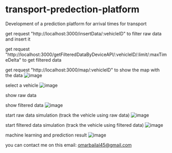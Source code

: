 # transport-predection-platform
Development of a prediction platform for arrival times for transport

get request "http://localhost:3000/insertData/:vehicleID" to filter raw data and insert it 

get request "http://localhost:3000/getFilteredDataByDeviceAPI/:vehicleID/:limit/:maxTimeDelta" to get filtered data

get request "http://localhost:3000/map/:vehicleID" to show the map with the data
![image](https://user-images.githubusercontent.com/52482256/155148683-7ca6055a-1776-4dc3-b13b-2ba86d8d5fb0.png)

select a vehicle
![image](https://user-images.githubusercontent.com/52482256/155148759-1fe79cfc-9d4c-410b-a6b7-0ebc2cd410d0.png)

show raw data

show filtered data
![image](https://user-images.githubusercontent.com/52482256/155148907-f181b5a9-b920-4959-92cc-fa050b6a269b.png)

start raw data simulation (track the vehicle using raw data)
![image](https://user-images.githubusercontent.com/52482256/155148988-894898dc-d6b9-43ea-9d04-a22e890375be.png)

start filtered data simulation (track the vehicle using filtered data)
![image](https://user-images.githubusercontent.com/52482256/155149379-aa3d9829-4ace-4d19-aa11-a171a96b4c37.png)


machine learning and prediction result
![image](https://user-images.githubusercontent.com/52482256/155149577-ead38c4c-36b8-4433-9f12-2ebc03ffd4db.png)


you can contact me on this email: omarbailal45@gmail.com
